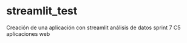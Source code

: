 # streamlit_test
Creación de una aplicación con streamlit análisis de datos sprint 7 C5 aplicaciones web
